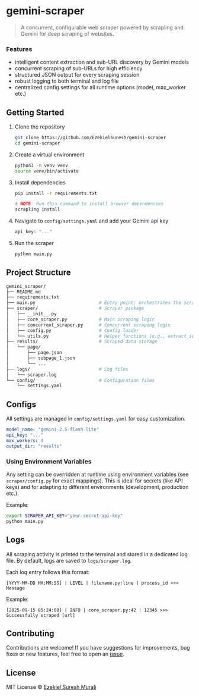 # gemini-scraper

> A concurrent, configurable web scraper powered by scrapling and Gemini for deep scraping of websites.

### Features

- intelligent content extraction and sub-URL discovery by Gemini models
- concurrent scraping of sub-URLs for high efficiency
- structured JSON output for every scraping session
- robust logging to both terminal and log file
- centralized config settings for all runtime options (model, max_worker etc.)

## Getting Started

1. Clone the repository
    ```sh
    git clone https://github.com/EzekielSuresh/gemini-scraper
    cd gemini-scraper
    ```

2. Create a virtual environment
    ```sh
    python3 -m venv venv
    source venv/bin/activate
    ```

3. Install dependencies
    ```sh
    pip install -r requirements.txt

    # NOTE: Run this command to install browser dependencies 
    scrapling install
    ```

4. Navigate to `config/settings.yaml` and add your Gemini api key
    ```sh
    api_key: "..."
    ```

5. Run the scraper
    ```sh
    python main.py
    ```


## Project Structure

```sh
gemini_scraper/
├── README.md
├── requirements.txt
├── main.py                        # Entry point: orchestrates the scraping workflow
├── scraper/                       # Scraper package
│   ├── __init__.py
│   ├── core_scraper.py            # Main scraping logic
│   ├── concurrent_scraper.py      # Concurrent scraping logic
│   ├── config.py                  # Config loader
│   └── utils.py                   # Helper functions (e.g., extract_suburls, save/load JSON)
├── results/                       # Scraped data storage
│   └── page/
│       ├── page.json
│       ├── subpage_1.json
│       └── ...
├── logs/                          # Log files
│   └── scraper.log
└── config/                        # Configuration files
    └── settings.yaml
```

## Configs

All settings are managed in `config/settings.yaml` for easy customization.

```yaml
model_name: "gemini-2.5-flash-lite"
api_key: "..."
max_workers: 4
output_dir: "results"
```

### Using Environment Variables
Any setting can be overridden at runtime using environment variables (see `scraper/config.py` for exact mappings). This is ideal for secrets (like API keys) and for adapting to different environments (development, production etc.). 

Example:
```sh
export SCRAPER_API_KEY="your-secret-api-key"
python main.py
```

## Logs
All scraping activity is printed to the terminal and stored in a dedicated log file. By default, logs are saved to `logs/scraper.log`.

Each log entry follows this format:
```log
[YYYY-MM-DD HH:MM:SS] | LEVEL | filename.py:line | process_id >>> Message
```

Example:
```log
[2025-09-15 05:24:00] | INFO | core_scraper.py:42 | 12345 >>> Successfully scraped [url]
```

## Contributing

Contributions are welcome! If you have suggestions for improvements, bug fixes or new features, feel free to open an [issue](https://github.com/EzekielSuresh/gemini-scraper/issues).

## License

MIT License © [Ezekiel Suresh Murali](https://github.com/EzekielSuresh)
